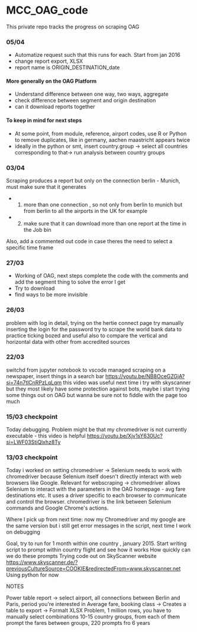 # MCC_OAG_code
This private repo tracks the progress on scraping OAG 

### 05/04
- Automatize request such that this runs for each. Start from jan 2016
- change report export, XLSX
- report name is ORIGIN_DESTINATION_date

#### More generally on the OAG Platform 
- Understand difference between one way, two ways, aggregate
- check difference between segment and origin destination
- can it download reports together
  
#### To keep in mind for next steps 
- At some point, from module, reference, airport codes, use R or Python to remove duplicates, like in germany, aachen maastricht appears twice
- ideally in the python or smt, insert country.group -> select all countries corresponding to that-> run analysis between country groups

### 03/04
Scraping produces a report but only on the connection berlin - Munich, must make sure that it generates 
- 1) more than one connection , so not only from berlin to munich but from berlin to all the airports in the UK for example 
- 2) make sure that it can download more than one report at the time in the Job bin 
 
Also, add a commented out code in case theres the need to select a specific time frame 


### 27/03
- Working of OAG, next steps complete the code with the comments and add the segment thing to solve the error I get 
- Try to download 
- find ways to be more invisible 


### 26/03 
problem with log in detail, trying on the hertie connect page
try manually inserting the login for the password 
try to scrape the world bank data to practice ticking bozed and useful also to compare the vertical and horizontal data with other from accredited sources



### 22/03
switchd from jupyter notebook to vscode
managed scraping on a newspaper, insert things in a search bar 
https://youtu.be/NB8OceGZGjA?si=74n7tlCnRPzLqLqm this video was useful 
next time i try with skyscanner but they most likely have some protection against bots, maybe i start trying some things out on OAG but wanna be sure not to fiddle with the page too much 



### 15/03 checkpoint 
Today debugging. Problem might be that my chromedriver is not currently executable - this video is helpful https://youtu.be/Xjv1sY630Uc?si=LWF03StiQlxhz8Ty

### 13/03 checkpoint 
Today i worked on setting chromedriver -> Selenium needs to work with chromedriver because Selenium itself doesn't directly interact with web browsers like Google. 
Relevant for webscraping ->  chromedriver allows Selenium to interact with the parameters in the OAG homepage - avg fare destinations etc. 
It uses a driver specific to each browser to communicate and control the browser. 
chromedriver is the link between Selenium commands and Google Chrome's actions. 

Where I pick up from next time: now my Chromedriver and my google are the same version but i still get error messages in the script, next time I work on debugging 

Goal, try to run for 1 month within one country , january 2015. 
Start writing script to prompt within country flight and see how it works
How quickly can we do these prompts 
Trying code out on SkyScanner website https://www.skyscanner.de/?previousCultureSource=COOKIE&redirectedFrom=www.skyscanner.net
Using python for now 

NOTES 

Power table report -> select airport, all connections between Berlin and Paris, period you're interested in
Average fare, booking class -> Creates a table to export -> Formalt XLSX 
Problem, 1 million rows, you have to manually select combinations 
10-15 country groups, from each of them prompt the fares between groups, 220 prompts fro 6 years 




